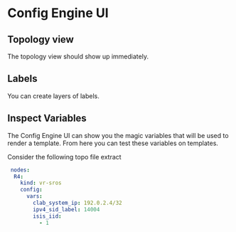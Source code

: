 

# Config Engine UI

<!--@include:  ../.vitepress/snippet/start-ui.md -->

## Topology view

The topology view should show up immediately.

## Labels

You can create layers of labels.

## Inspect Variables

The Config Engine UI can show you the magic variables that will be used to render a template.
From here you can test these variables on templates.

Consider the following topo file extract

```yaml
 nodes:
  R4:
    kind: vr-sros
    config:
      vars:
        clab_system_ip: 192.0.2.4/32
        ipv4_sid_label: 14004
        isis_iid:
          - 1
```

<script setup>
    import MagicVars from '../.vitepress/components/magic_vars.vue';
</script>

<magic-vars />
